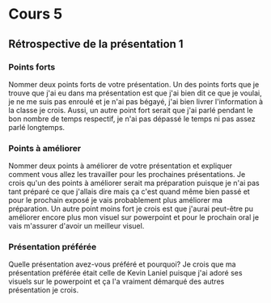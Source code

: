 # Cours 5
## Rétrospective de la présentation 1

### Points forts
Nommer deux points forts de votre présentation. 
Un des points forts que je trouve que j'ai eu dans ma présentation est que j'ai bien dit ce que je voulai, je ne me suis pas enroulé et je n'ai pas bégayé, j'ai bien livrer l'information à la classe je crois. Aussi, un autre point fort serait que j'ai parlé pendant le bon nombre de temps respectif, je n'ai pas dépassé le temps ni pas assez parlé longtemps.

### Points à améliorer
Nommer deux points à améliorer de votre présentation et expliquer comment vous allez les travailler pour les prochaines présentations. 
Je crois qu'un des points à améliorer serait ma préparation puisque je n'ai pas tant préparé ce que j'allais dire mais ça c'est quand même bien passé et pour le prochain exposé je vais probablement plus améliorer ma préparation. Un autre point moins fort je crois est que j'aurai peut-être pu améliorer encore plus mon visuel sur powerpoint et pour le prochain oral je vais m'assurer d'avoir un meilleur visuel.

### Présentation préférée
Quelle présentation avez-vous préféré et pourquoi? 
Je crois que ma présentation préférée était celle de Kevin Laniel puisque j'ai adoré ses visuels sur le powerpoint et ça l'a vraiment démarqué des autres présentation je crois.
